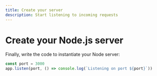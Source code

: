 ```yaml
---
title: Create your server
description: Start listening to incoming requests
---
```


# Create your Node.js server

Finally, write the code to instantiate your Node server:

```javascript
const port = 3000
app.listen(port, () => console.log(`Listening on port ${port}`))
```